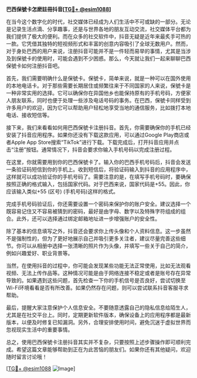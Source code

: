 **巴西保號卡怎麽註冊抖音[[TG💪+ @esim1088](https://t.me/s/esim1088)]**

在当今这个数字化的时代，社交媒体已经成为人们生活中不可或缺的一部分。无论是记录生活点滴、分享趣事，还是与世界各地的朋友互动交流，社交媒体平台都为我们提供了极大的便利。而在众多的社交软件中，抖音无疑是近年来最炙手可热的一款。它凭借其独特的短视频形式和丰富的创意内容吸引了全球无数用户。然而，对于身处巴西的用户来说，注册抖音可能并不是一件轻而易举的事情，尤其是当涉及到保號卡的使用时，可能会遇到不少困惑。那么，今天就让我们一起来聊聊巴西保號卡如何注册抖音吧。

首先，我们需要明确什么是保號卡。保號卡，简单来说，就是一种可以在国外使用的本地电话卡。对于那些需要长期居住或频繁往来于不同国家的人来说，保號卡是一种非常实用的选择。它可以确保你在异国他乡也能保持原有的手机号码，方便家人朋友联系，同时也便于处理一些涉及电话号码的事务。在巴西，保號卡同样受到许多用户的欢迎，因为它可以帮助用户轻松地享受当地的通信服务，比如拨打本地电话、接收短信等。

接下来，我们来看看如何用巴西保號卡注册抖音。首先，你需要确保你的手机已经安装了抖音应用程序。如果你还没有下载这款应用，可以通过Google Play商店或者Apple App Store搜索“TikTok”进行下载。下载完成后，打开抖音应用并点击“注册”按钮。通常情况下，抖音会要求你输入手机号码以完成注册过程。

在这里，你就需要用到你的巴西保號卡了。输入你的巴西手机号码后，抖音会发送一条验证码短信到你的手机上。收到短信后，将验证码输入到抖音的应用程序中，这样就可以成功验证你的手机号码了。需要注意的是，在填写手机号码时，要确保按照正确的格式输入，包括国家代码。对于巴西来说，国家代码是+55。因此，你应该输入类似+55 (区号) (手机号码)这样的格式。

完成手机号码验证后，你还需要设置一个密码来保护你的账户安全。建议选择一个既容易记住又不容易被猜到的密码，最好是由字母、数字以及特殊字符组成的组合。此外，还可以选择通过绑定邮箱地址进一步增强账户的安全性。

除了基本的信息填写之外，抖音还会要求你上传头像和个人资料信息。这一步虽然不是强制性的，但为了更好地展示自己并吸引更多关注者，建议尽量完善这些细节。你可以从相册中选择一张清晰的照片作为头像，并填写一些关于自己的简介，例如兴趣爱好、职业背景等。

当然，在使用抖音的过程中，你可能会发现某些功能无法正常使用，比如无法观看视频、无法上传作品等。这种情况可能是由于网络连接不稳定或者是账号存在异常导致的。如果遇到这些问题，首先检查一下你的手机信号是否良好，尝试切换至Wi-Fi环境看看是否有所改善。如果仍然存在问题，则可以尝试联系抖音客服寻求帮助。

最后，提醒大家注意保护个人信息安全。不要随意透露自己的隐私信息给陌生人，尤其是在社交平台上。同时，定期更新软件版本，确保设备上的应用程序都是最新版本，以便及时修复已知漏洞。另外，合理安排使用时间，避免沉迷于虚拟世界而忽视现实生活中的重要事情。

总之，使用巴西保號卡注册抖音其实并不复杂，只要按照上述步骤操作即可顺利完成。希望这篇文章能够帮助到正在为此苦恼的朋友们。如果你还有其他疑问，欢迎随时留言讨论哦！

[[TG💪+ @esim1088](https://t.me/s/esim1088) ![Image](https://i.postimg.cc/4NQfJmqS/Snipaste-2025-05-13-00-14-12.png)]